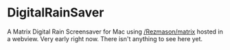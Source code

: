 # DigitalRainSaver
A Matrix Digital Rain Screensaver for Mac using [/Rezmason/matrix](https://github.com/Rezmason/matrix) hosted in a webview. 
Very early right now. There isn't anything to see here yet.
